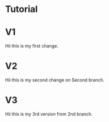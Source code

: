 # Tutorial

# V1
Hii this is my first change.

# V2
Hii this is my second change on Second branch.

# V3
Hii this is my 3rd version from 2nd branch.
